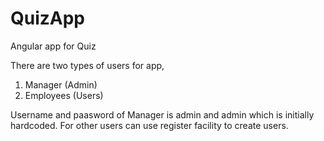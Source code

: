 # QuizApp
Angular app for Quiz

There are two types of users for app,
1. Manager (Admin)
2. Employees (Users)

Username and paasword of Manager is admin and admin which is initially hardcoded.
For other users can use register facility to create users.

